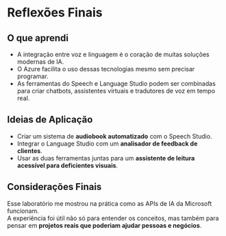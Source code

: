 # Reflexões Finais

## O que aprendi
- A integração entre voz e linguagem é o coração de muitas soluções modernas de IA.
- O Azure facilita o uso dessas tecnologias mesmo sem precisar programar.
- As ferramentas do Speech e Language Studio podem ser combinadas para criar chatbots, assistentes virtuais e tradutores de voz em tempo real.

## Ideias de Aplicação
- Criar um sistema de **audiobook automatizado** com o Speech Studio.
- Integrar o Language Studio com um **analisador de feedback de clientes**.
- Usar as duas ferramentas juntas para um **assistente de leitura acessível para deficientes visuais**.

## Considerações Finais
Esse laboratório me mostrou na prática como as APIs de IA da Microsoft funcionam.  
A experiência foi útil não só para entender os conceitos, mas também para pensar em **projetos reais que poderiam ajudar pessoas e negócios**.
